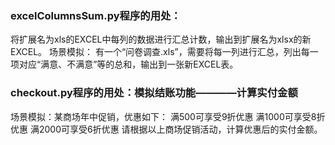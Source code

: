 ### excelColumnsSum.py程序的用处：
将扩展名为xls的EXCEL中每列的数据进行汇总计数，输出到扩展名为xlsx的新EXCEL。
场景模拟：
    有一个“问卷调查.xls”，需要将每一列进行汇总，列出每一项对应“满意、不满意”等的总和，输出到一张新EXCEL表。


### checkout.py程序的用处：模拟结账功能————计算实付金额
场景模拟：某商场年中促销，优惠如下：
    满500可享受9折优惠
    满1000可享受8折优惠
    满2000可享受6折优惠
请根据以上商场促销活动，计算优惠后的实付金额。
